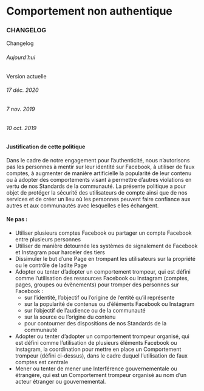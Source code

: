 Comportement non authentique
============================

### CHANGELOG

Changelog

###### Aujourd’hui

Version actuelle

###### 17 déc. 2020

###### 7 nov. 2019

###### 10 oct. 2019

#### Justification de cette politique

Dans le cadre de notre engagement pour l’authenticité, nous n’autorisons pas les personnes à mentir sur leur identité sur Facebook, à utiliser de faux comptes, à augmenter de manière artificielle la popularité de leur contenu ou à adopter des comportements visant à permettre d’autres violations en vertu de nos Standards de la communauté. La présente politique a pour objet de protéger la sécurité des utilisateurs de compte ainsi que de nos services et de créer un lieu où les personnes peuvent faire confiance aux autres et aux communautés avec lesquelles elles échangent.

#### Ne pas :

*   Utiliser plusieurs comptes Facebook ou partager un compte Facebook entre plusieurs personnes
*   Utiliser de manière détournée les systèmes de signalement de Facebook et Instagram pour harceler des tiers
*   Dissimuler le but d’une Page en trompant les utilisateurs sur la propriété ou le contrôle de ladite Page
*   Adopter ou tenter d’adopter un comportement trompeur, qui est défini comme l’utilisation des ressources Facebook ou Instagram (comptes, pages, groupes ou évènements) pour tromper des personnes sur Facebook :
    *   sur l’identité, l’objectif ou l’origine de l’entité qu’il représente
    *   sur la popularité de contenus ou d’éléments Facebook ou Instagram
    *   sur l’objectif de l’audience ou de la communauté
    *   sur la source ou l’origine du contenu
    *   pour contourner des dispositions de nos Standards de la communauté
*   Adopter ou tenter d’adopter un comportement trompeur organisé, qui est défini comme l’utilisation de plusieurs éléments Facebook ou Instagram, la coordination pour mettre en place un Comportement trompeur (défini ci-dessus), dans le cadre duquel l’utilisation de faux comptes est centrale
*   Mener ou tenter de mener une Interférence gouvernementale ou étrangère, qui est un Comportement trompeur organisé au nom d’un acteur étranger ou gouvernemental.